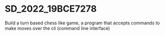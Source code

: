 # SD_2022_19BCE7278
Build a turn based chess like game, a program that accepts commands to make moves over the cli (command line interface)
